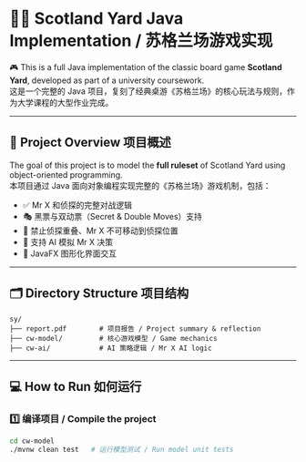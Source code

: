 # 🕵️‍♂️ Scotland Yard Java Implementation / 苏格兰场游戏实现

🎮 This is a full Java implementation of the classic board game **Scotland Yard**, developed as part of a university coursework.  
这是一个完整的 Java 项目，复刻了经典桌游《苏格兰场》的核心玩法与规则，作为大学课程的大型作业完成。

---

## 📌 Project Overview 项目概述

The goal of this project is to model the **full ruleset** of Scotland Yard using object-oriented programming.  
本项目通过 Java 面向对象编程实现完整的《苏格兰场》游戏机制，包括：

- ✅ Mr X 和侦探的完整对战逻辑  
- 🎭 黑票与双动票（Secret & Double Moves）支持  
- 👮 禁止侦探重叠、Mr X 不可移动到侦探位置  
- 🧠 支持 AI 模拟 Mr X 决策  
- 🎨 JavaFX 图形化界面交互  

---

## 🗂️ Directory Structure 项目结构

```
sy/
├── report.pdf        # 项目报告 / Project summary & reflection
├── cw-model/         # 核心游戏模型 / Game mechanics
├── cw-ai/            # AI 策略逻辑 / Mr X AI logic

```

---

## 💻 How to Run 如何运行

### 1️⃣ 编译项目 / Compile the project

```bash
cd cw-model
./mvnw clean test   # 运行模型测试 / Run model unit tests
